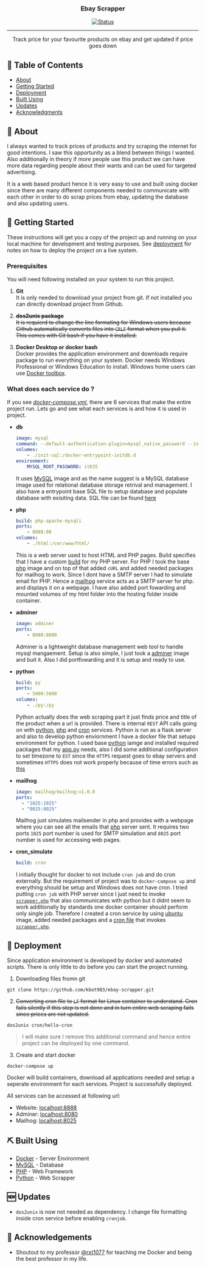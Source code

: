 

<h3 align="center">Ebay Scrapper</h3>

<div align="center">

[![Status](https://img.shields.io/badge/status-active-success.svg)]()
</div>

---

<p align="center"> Track price for your favourite products on ebay and get updated if price goes down
    <br> 
</p>

## 📝 Table of Contents

- [About](#about)
- [Getting Started](#getting_started)
- [Deployment](#deployment)
- [Built Using](#built_using)
- [Updates](#updates)
- [Acknowledgments](#acknowledgement)

## 🧐 About <a name = "about"></a>

I always wanted to track prices of products and try scraping the internet for good intentions. I saw this opportunity as a blend between things I wanted. Also additionally in theory if more people use this product we can have more data regarding people about their wants and can be used for targeted advertising.

It is a web based product hence it is very easy to use and built using docker since there are many different components needed to communicate with each other in order to do scrap prices from ebay, updating the database and also updating users.


## 🏁 Getting Started <a name = "getting_started"></a>

These instructions will get you a copy of the project up and running on your local machine for development and testing purposes. See [deployment](#deployment) for notes on how to deploy the project on a live system.

### Prerequisites

You will need following installed on your system to run this project.

1. **Git**<br/>
    It is only needed to download your project from git. If not installed you can directly download project from Github.

2. ~~**dos2unix package**<br/>~~
    ~~It is requierd to change the line formating for Windows users because Github automatically converts files into `CRLF` format when you pull it. This comes with Git bash if you have it installed.~~

3. **Docker Desktop or docker bash**<br/>
    Docker provides the application environment and downloads require package to run everything on your system. Docker needs Windows Professional or Windows Education to install. Windows home users can use [Docker toolbox](https://docs.docker.com/toolbox/toolbox_install_windows/).

### What does each service do ?

If you see *[docker-compose.yml](https://github.com/kbot983/ebay-scrapper/blob/master/docker-compose.yml)*, there are 6 services that make the entire project run. Lets go and see what each services is and how it is used in project. 

- **db**<a name="db"></a><br/>

  ```yml
  image: mysql
  command: --default-authentication-plugin=mysql_native_password --innodb_use_native_aio=0
  volumes: 
      - ./init-sql:/docker-entrypoint-initdb.d
  environment:
      MYSQL_ROOT_PASSWORD: it635
  ```

  It uses [MySQL](https://hub.docker.com/_/mysql/) image and as the name suggest is a MySQL database image used for relational database storage retrival and management. I also have a entrypoint base SQL file to setup database and populate database with exisiting data. SQL file can be found [here](https://github.com/kbot983/ebay-scrapper/blob/master/init-sql/setup.sql)

- **php**<a name="php"></a><br/>

  ```yml
  build: php-apache-mysqli
  ports:
      - 8888:80
  volumes:
      - ./html:/var/www/html/
  ```
  This is a web server used to host HTML and PHP pages. Build specifies that I have a custom [build](https://github.com/kbot983/ebay-scrapper/blob/master/php-apache-mysqli/Dockerfile) for my PHP server. For PHP I took the base [php]() image and on top of that added `cURL` and added needed packages for mailhog to work. Since I dont have a SMTP server I had to simulate email for PHP. Hence a [mailhog](#mailhog) service acts as a SMTP server for php. and displays it on a webpage. I have also added port fowarding and mounted volumes of my html folder into the hosting folder inside container. 

- **adminer**<a name="adminer"></a><br/>

  ```yml
  image: adminer
  ports: 
      - 8080:8080
  ```

  Adminer is a lightweight database management web tool to handle mysql mangaement. Setup is also simple, I just took a [adminer]() image and buit it. Also I did portfowarding and it is setup and ready to use. 

- **python**<a name="python"></a><br/>

  ```yml
  build: py
  ports:
      - 5000:5000
  volumes: 
      - ./py:/py
  ```
  Python actually does the web scraping part it just finds price and title of the product when a url is provided. There is internal `REST` API calls going on with [python](#python), [php](#php) and [cron](#cron) services. Python is run as a flask server and also to develop python enviornment I have a docker file that setups environment for python. I used base [python]() iamge and installed required packages that my [app.py](https://github.com/kbot983/ebay-scrapper/blob/master/py/app.py) needs, also I did some additional configuration to set timezone to `EST` since the `HTTPS` request goes to ebay servers and sometimes `HTTPS` does not work properly because of time errors such as [this](https://support.mozilla.org/en-US/kb/troubleshoot-time-errors-secure-websites)

- **mailhog**<a name="mailhog"></a><br/>

  ```yml
  image: mailhog/mailhog:v1.0.0
  ports:
    - "1025:1025"
    - "8025:8025"
  ```

  Mailhog just simulates mailsender in php and provides with a webpage where you can see all the emails that [php](#php) server sent. It requires two ports `1025` port number is used for SMTP simulation and `8025` port number is used for accessing web pages.

- **cron_simulate**<a name="cron"></a><br/>

  ```yml
  build: cron
  ```
  I initially thought for docker to not include `cron job` and do cron externally. But the requirement of project was to `docker-compose up` and everything should be setup and Windows does not have cron. I tried putting `cron job` with PHP server since I just need to invoke [`scrapper.php`](https://github.com/kbot983/ebay-scrapper/blob/master/html/scrapper.php) that also communicates with python but it didnt seem to work additionally by standards one docker container should perform only single job. Therefore I created a cron service by using [ubuntu]() image, added needed packages and a [cron file](https://github.com/kbot983/ebay-scrapper/blob/master/cron/hello-cron) that invokes [`scrapper.php`](https://github.com/kbot983/ebay-scrapper/blob/master/html/scrapper.php).  

## 🚀 Deployment <a name = "deployment"></a>

Since application environment is developed by docker and automated scripts. There is only little to do before you can start the project running. 
1. Downloading files fromn git
```shell
git clone https://github.com/kbot983/ebay-scrapper.git
```
2.  ~~Converting cron file to `LF` format for Linux container to understand. Cron fails silently if this step is not done and in turn entire web scraping fails since prices are not updated.~~
```shell
dos2unix cron/hello-cron 
```
>I will make sure I remove this additional command and hence entire project can be deployed by one command.

3. Create and start docker
```shell
docker-compose up
```

Docker will build containers, download all applications needed and setup a seperate environment for each services. Project is successfully deployed. 

All services can be accessed at following url:

- Website: <localhost:8888>
- Adminer: <localhost:8080>
- Mailhog: <localhost:8025>

## ⛏️ Built Using <a name = "built_using"></a>

- [Docker](https://www.docker.com/) - Server Environment
- [MySQL](https://www.mysql.com/) - Database
- [PHP](https://www.php.net/) - Web Framework
- [Python](https://www.python.org/) - Web Scrapper

## 🆕 Updates <a name = "updates"></a>

- `dos2unix` is now not needed as dependency. I change file formatting inside cron service before enabling `cronjob`.

## 🎉 Acknowledgements <a name = "acknowledgement"></a>

- Shoutout to my professor [@rxt1077](https://github.com/rxt1077) for teaching me Docker and being the best professor in my life.

